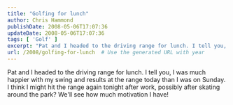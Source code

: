 ```yaml
---
title: "Golfing for lunch"
author: Chris Hammond
publishDate: 2008-05-06T17:07:36
updateDate: 2008-05-06T17:07:36
tags: [ 'Golf' ]
excerpt: "Pat and I headed to the driving range for lunch. I tell you, I was much happier with my swing and results at the range today than I was on Sunday. I think I might hit the range again tonight after work, possibly after skating around the park? We'll see how much motivation I have!"
url: /2008/golfing-for-lunch  # Use the generated URL with year
---
```

<p>Pat and I headed to the driving range for lunch. I tell you, I was much happier with my swing and results at the range today than I was on Sunday. I think I might hit the range again tonight after work, possibly after skating around the park? We'll see how much motivation I have!</p>
